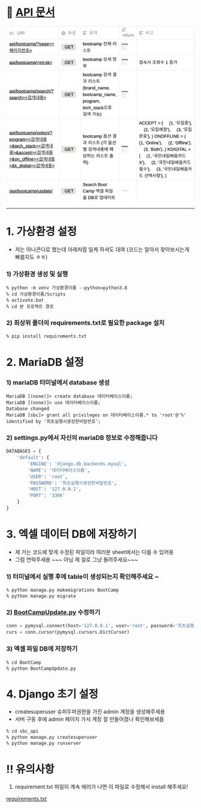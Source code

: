 # 📄 [API 문서 ](https://www.notion.so/115c8836a57544c28a0a50d62442548d)

![img.png](img.png)

---
# 1. 가상환경 설정

- 저는 아나콘다로 했는데 아래처럼 일케 하셔도 대여 (코드는 알아서 찾아보시는게 빠를지도 ㅎㅎ)

### 1) 가상환경 생성 및 실행

```
% python -m venv 가상환경이름 --python=python3.8
% cd 가상환경이름/Scripts
% activate.bat 
% cd 본 프로젝트 경로 

```

### 2) 최상위 폴더의 requirements.txt로 필요한 package 설치

```
% pip install requirements.txt
```

# 2. MariaDB 설정

### 1) mariaDB 터미널에서 database 생성

```
MariaDB [(none)]> create database 데이터베이스이름;
MariaDB [(none)]> use 데이터베이스이름;
Database changed
MariaDB [sbc]> grant all privileges on 데이터베이스이름.* to 'root'@'%' identified by '최초실행시생성한비밀번호';
```

### 2) settings.py에서 자신의 mariaDB 정보로 수정해줍니다

```python
DATABASES = {
    'default': {
        'ENGINE': 'django.db.backends.mysql',
        'NAME': '데이터베이스이름',
        'USER': 'root',
        'PASSWORD': '최초실행시생성한비밀번호',
        'HOST': '127.0.0.1',
        'PORT': '3306'
    }
}
```

# 3.  엑셀 데이터 DB에 저장하기

- 제 거는 코드에 맞게 수정된 파일이라 여러분 sheet에서는 다를 수 있어용
- 그럼 연락주세용 ~~~ 아님 제 걸로 그냥 돌려주세요~~~

### 1) 터미널에서 실행 후에 table이 생성되는지 확인해주세요 ~

```
% python manage.py makemigrations BootCamp
% python manage.py migrate 
```

### 2) [BootCampUpdate.py](http://BootCampUpdate.py) 수정하기

```python
conn = pymysql.connect(host='127.0.0.1', user='root', password='최초실행시생성한비밀번호', db='sbc')
curs = conn.cursor(pymysql.cursors.DictCursor)
```


### 3) 엑셀 파일 DB에 저장하기
```
% cd BootCamp
% python BootCampUpdate.py 
```


# 4. Django 초기 설정

- createsuperuser 슈퍼두퍼권한을 가진 admin 계정을 생성해주세용
- 서버 구동 후에 admin 페이지 가서 계정 잘 만들어졌나 확인해보세욥

```
% cd sbc_api
% python manage.py createsuperuser 
% python manage.py runserver 
```

# ‼️ 유의사항 

1) requirement.txt 파일이 계속 에러가 나면 이 파일로 수정해서 install 해주세요!

[requirements.txt](https://s3-us-west-2.amazonaws.com/secure.notion-static.com/8302aa1f-f046-4fc9-bd15-52dbf3347140/requirements.txt)

